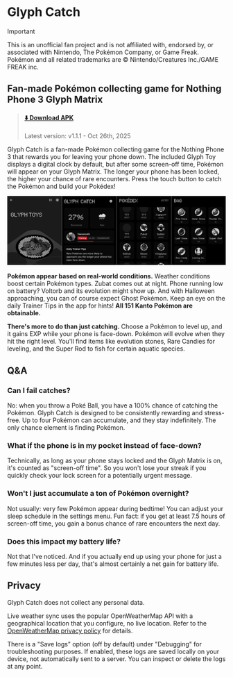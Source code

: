 # Glyph Catch

> [!IMPORTANT]
> This is an unofficial fan project and is not affiliated with, endorsed by, or associated with Nintendo, The Pokémon Company, or Game Freak. Pokémon and all related trademarks are © Nintendo/Creatures Inc./GAME FREAK inc.


## Fan-made Pokémon collecting game for Nothing Phone 3 Glyph Matrix

> #### [⬇️ Download APK](https://github.com/equalparts/glyph-catch/releases/download/v1.1.1-beta/glyph-catch-v1.1.1-beta.apk)
> Latest version: v1.1.1 - Oct 26th, 2025

Glyph Catch is a fan-made Pokémon collecting game for the Nothing Phone 3 that rewards you for leaving your phone down. The included Glyph Toy displays a digital clock by default, but after some screen-off time, Pokémon will appear on your Glyph Matrix. The longer your phone has been locked, the higher your chance of rare encounters. Press the touch button to catch the Pokémon and build your Pokédex!

![Screenshots: home screen, Pokédex screen, caught Pokémon screen, Glyph Toy screen](/visual.png)

**Pokémon appear based on real-world conditions.** Weather conditions boost certain Pokémon types. Zubat comes out at night. Phone running low on battery? Voltorb and its evolution might show up. And with Halloween approaching, you can of course expect Ghost Pokémon. Keep an eye on the daily Trainer Tips in the app for hints! **All 151 Kanto Pokémon are obtainable.**

**There's more to do than just catching.** Choose a Pokémon to level up, and it gains EXP while your phone is face-down. Pokémon will evolve when they hit the right level. You'll find items like evolution stones, Rare Candies for leveling, and the Super Rod to fish for certain aquatic species.

## Q&A

### Can I fail catches?

No: when you throw a Poké Ball, you have a 100% chance of catching the Pokémon. Glyph Catch is designed to be consistently rewarding and stress-free. Up to four Pokémon can accumulate, and they stay indefinitely. The only chance element is finding Pokémon.

### What if the phone is in my pocket instead of face-down?

Technically, as long as your phone stays locked and the Glyph Matrix is on, it's counted as "screen-off time". So you won't lose your streak if you quickly check your lock screen for a potentially urgent message.

### Won't I just accumulate a ton of Pokémon overnight?

Not usually: very few Pokémon appear during bedtime! You can adjust your sleep schedule in the settings menu. Fun fact: if you get at least 7.5 hours of screen-off time, you gain a bonus chance of rare encounters the next day.

### Does this impact my battery life?

Not that I've noticed. And if you actually end up using your phone for just a few minutes less per day, that's almost certainly a net gain for battery life.

## Privacy

Glyph Catch does not collect any personal data.

Live weather sync uses the popular OpenWeatherMap API with a geographical location that you configure, no live location. Refer to the [OpenWeatherMap privacy policy](https://openweather.co.uk/privacy-policy) for details.

There is a "Save logs" option (off by default) under "Debugging" for troubleshooting purposes. If enabled, these logs are saved locally on your device, not automatically sent to a server. You can inspect or delete the logs at any point.
